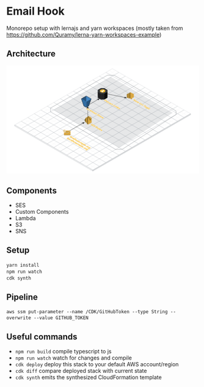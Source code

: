 # Email Hook

Monorepo setup with lernajs and yarn workspaces (mostly taken from https://github.com/Quramy/lerna-yarn-workspaces-example)

## Architecture

![Architecture](./architecture.png)

## Components

- SES
- Custom Components
- Lambda
- S3
- SNS

## Setup

```bash
yarn install
npm run watch
cdk synth
```

## Pipeline

```
aws ssm put-parameter --name /CDK/GitHubToken --type String --overwrite --value GITHUB_TOKEN
```

## Useful commands

- `npm run build` compile typescript to js
- `npm run watch` watch for changes and compile
- `cdk deploy` deploy this stack to your default AWS account/region
- `cdk diff` compare deployed stack with current state
- `cdk synth` emits the synthesized CloudFormation template
